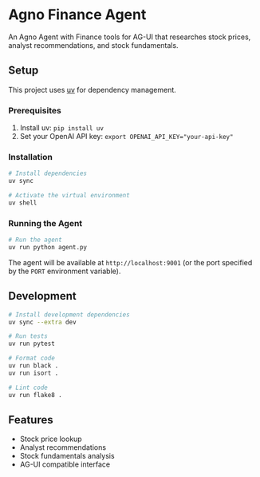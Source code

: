 # Agno Finance Agent

An Agno Agent with Finance tools for AG-UI that researches stock prices, analyst recommendations, and stock fundamentals.

## Setup

This project uses [uv](https://github.com/astral-sh/uv) for dependency management.

### Prerequisites

1. Install uv: `pip install uv`
2. Set your OpenAI API key: `export OPENAI_API_KEY="your-api-key"`

### Installation

```bash
# Install dependencies
uv sync

# Activate the virtual environment
uv shell
```

### Running the Agent

```bash
# Run the agent
uv run python agent.py
```

The agent will be available at `http://localhost:9001` (or the port specified by the `PORT` environment variable).

## Development

```bash
# Install development dependencies
uv sync --extra dev

# Run tests
uv run pytest

# Format code
uv run black .
uv run isort .

# Lint code
uv run flake8 .
```

## Features

- Stock price lookup
- Analyst recommendations
- Stock fundamentals analysis
- AG-UI compatible interface